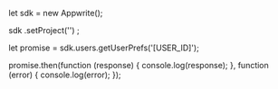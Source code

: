 let sdk = new Appwrite();

sdk
    .setProject('')
;

let promise = sdk.users.getUserPrefs('[USER_ID]');

promise.then(function (response) {
    console.log(response);
}, function (error) {
    console.log(error);
});